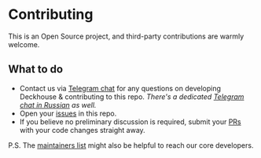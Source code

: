 # Contributing

This is an Open Source project, and third-party contributions are warmly welcome.

## What to do

- Contact us via [Telegram chat](https://t.me/deckhouse) for any questions on developing Deckhouse & contributing to this repo. _There's a dedicated [Telegram chat in Russian](https://t.me/deckhouse_ru) as well._
- Open your [issues](https://github.com/deckhouse/hugo-web-product-module/issues) in this repo.
- If you believe no preliminary discussion is required, submit your [PRs](https://github.com/deckhouse/hugo-web-product-module/pulls) with your code changes straight away.

P.S. The [maintainers list](https://github.com/deckhouse/hugo-web-product-module/blob/main/MAINTAINERS.md) might also be helpful to reach our core developers.

